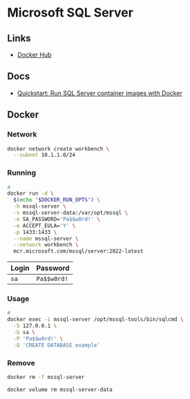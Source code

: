 # Microsoft SQL Server

<!--
https://balta.io/blog/sql-server-docker
https://github.com/Microsoft/mssql-scripter
-->

## Links

- [Docker Hub](https://hub.docker.com/_/microsoft-mssql-server)

## Docs

- [Quickstart: Run SQL Server container images with Docker](https://docs.microsoft.com/sql/linux/quickstart-install-connect-docker?view=sql-server-ver15&pivots=cs1-bash)

## Docker

### Network

```sh
docker network create workbench \
  --subnet 10.1.1.0/24
```

### Running

```sh
#
docker run -d \
  $(echo "$DOCKER_RUN_OPTS") \
  -h mssql-server \
  -v mssql-server-data:/var/opt/mssql \
  -e SA_PASSWORD='Pa$$w0rd!' \
  -e ACCEPT_EULA='Y' \
  -p 1433:1433 \
  --name mssql-server \
  --network workbench \
  mcr.microsoft.com/mssql/server:2022-latest
```

| Login | Password    |
| ----- | ----------- |
| `sa`  | `Pa$$w0rd!` |

### Usage

```sh
#
docker exec -i mssql-server /opt/mssql-tools/bin/sqlcmd \
  -S 127.0.0.1 \
  -U sa \
  -P 'Pa$$w0rd!' \
  -Q 'CREATE DATABASE example'
```

### Remove

```sh
docker rm -f mssql-server

docker volume rm mssql-server-data
```
